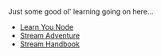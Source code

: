 Just some good ol' learning going on here...

- [Learn You Node](https://github.com/workshopper/learnyounode)
- [Stream Adventure](https://github.com/substack/stream-adventure)
- [Stream Handbook](https://github.com/substack/stream-handbook)
